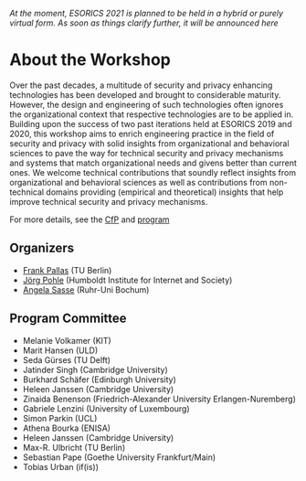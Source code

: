*At the moment, ESORICS 2021 is planned to be held in a hybrid or purely virtual form. As soon as things clarify further, it will be announced here*


# About the Workshop


Over the past decades, a multitude of security and privacy enhancing technologies has been developed and brought to considerable maturity. However, the design and engineering of such technologies often ignores the organizational context that respective technologies are to be applied in. Building upon the success of two past iterations held at ESORICS 2019 and 2020, this workshop aims to enrich engineering practice in the field of security and privacy with solid insights from organizational and behavioral sciences to pave the way for technical security and privacy mechanisms and systems that match organizational needs and givens better than current ones. We welcome technical contributions that soundly reflect insights from organizational and behavioral sciences as well as contributions from non-technical domains providing (empirical and theoretical) insights that help improve technical security and privacy mechanisms.

For more details, see the [CfP](/cfp) and [program](/prog)

## Organizers

* [Frank Pallas](https://www.ise.tu-berlin.de/menue/team/dr_ing_frank_pallas/parameter/en/) (TU Berlin)
* [Jörg Pohle](https://www.hiig.de/en/jorg-pohle/) (Humboldt Institute for Internet and Society)
* [Angela Sasse](https://www.ei.ruhr-uni-bochum.de/fakultaet/personen/sasse/) (Ruhr-Uni Bochum)

## Program Committee

* Melanie Volkamer (KIT)
* Marit Hansen (ULD)
* Seda Gürses (TU Delft)
* Jatinder Singh (Cambridge University)
* Burkhard Schäfer (Edinburgh University)
* Heleen Janssen (Cambridge University)
* Zinaida Benenson (Friedrich-Alexander University Erlangen-Nuremberg)
* Gabriele Lenzini (University of Luxembourg)
* Simon Parkin (UCL)
* Athena Bourka (ENISA)
* Heleen Janssen (Cambridge University)
* Max-R. Ulbricht (TU Berlin)
* Sebastian Pape (Goethe University Frankfurt/Main)
* Tobias Urban (if(is))

<!-- Workshop organization is partially supported by the project [DaSKITA](https://www.ise.tu-berlin.de/menue/projekte/daskita/), funded by the German [Ministry of Justice and for Consumer Protection](https://www.bmjv.de) -->
